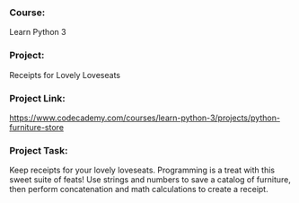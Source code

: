 ### Course:
Learn Python 3

### Project:
Receipts for Lovely Loveseats

### Project Link:
https://www.codecademy.com/courses/learn-python-3/projects/python-furniture-store

### Project Task:
Keep receipts for your lovely loveseats. Programming is a treat with this sweet suite of feats! Use strings and numbers to save a catalog of furniture, then perform concatenation and math calculations to create a receipt.
